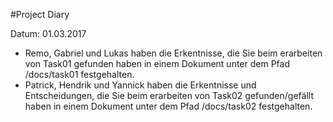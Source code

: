 #Project Diary

Datum: 01.03.2017
- Remo, Gabriel und Lukas haben die Erkentnisse, die Sie beim erarbeiten von Task01 
gefunden haben in einem Dokument unter dem Pfad /docs/task01 festgehalten.
- Patrick, Hendrik und Yannick haben die Erkentnisse und Entscheidungen, die Sie beim erarbeiten von Task02 
gefunden/gefällt haben in einem Dokument unter dem Pfad /docs/task02 festgehalten.
